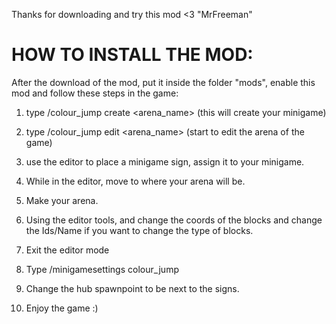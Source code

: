 Thanks for downloading and try this mod <3 "MrFreeman"


# HOW TO INSTALL THE MOD:
After the download of the mod, put it inside the folder "mods", enable this mod and follow these steps in the game:
1) type /colour_jump create <arena_name> (this will create your minigame)

2) type /colour_jump edit <arena_name> (start to edit the arena of the game)

3) use the editor to place a minigame sign, assign it to your minigame.

4) While in the editor, move to where your arena will be.

5) Make your arena.

6) Using the editor tools, and change the coords of the blocks and change the Ids/Name if you want to change the type of blocks.

7) Exit the editor mode

8) Type /minigamesettings colour_jump

9) Change the hub spawnpoint to be next to the signs.

10) Enjoy the game :)
